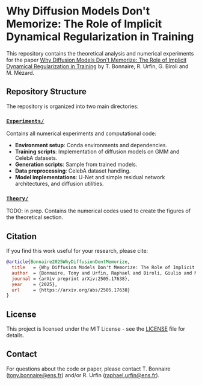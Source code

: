 # Why Diffusion Models Don't Memorize: The Role of Implicit Dynamical Regularization in Training

This repository contains the theoretical analysis and numerical experiments for the paper [Why Diffusion Models Don't Memorize: The Role of Implicit Dynamical Regularization in Training](https://arxiv.org/abs/2505.17638) by T. Bonnaire, R. Urfin, G. Biroli and M. Mézard.

## Repository Structure

The repository is organized into two main directories:

### [`Experiments/`](./Experiments/)
Contains all numerical experiments and computational code:
- **Environment setup**: Conda environments and dependencies.
- **Training scripts**: Implementation of diffusion models on GMM and CelebA datasets.
- **Generation scripts**: Sample from trained models.
- **Data preprocessing**: CelebA dataset handling.
- **Model implementations**: U-Net and simple residual network architectures, and diffusion utilities.

### [`Theory/`](./Theory/)
TODO: in prep.
Contains the numerical codes used to create the figures of the theoretical section.


## Citation

If you find this work useful for your research, please cite:

```bibtex
@article{Bonnaire2025WhyDiffusionDontMemorize,
  title   = {Why Diffusion Models Don't Memorize: The Role of Implicit Dynamical Regularization in Training},
  author  = {Bonnaire, Tony and Urfin, Raphael and Biroli, Giulio and M{\'e}zard, Marc},
  journal = {arXiv preprint arXiv:2505.17638},
  year    = {2025},
  url     = {https://arxiv.org/abs/2505.17638}
}
```

## License

This project is licensed under the MIT License - see the [LICENSE](LICENSE) file for details.

## Contact

For questions about the code or paper, please contact T. Bonnaire (tony.bonnaire@ens.fr) and/or R. Urfin (raphael.urfin@ens.fr).
